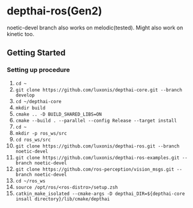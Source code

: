 # depthai-ros(Gen2)
noetic-devel branch also works on melodic(tested). Might also work on kinetic too.


## Getting Started
### Setting up procedure

1. `cd ~`
2. `git clone https://github.com/luxonis/depthai-core.git --branch develop`
3. `cd ~/depthai-core`
4. `mkdir build`
5. `cmake .. -D BUILD_SHARED_LIBS=ON`
6. `cmake --build . --parallel --config Release --target install`   
7. `cd ~`
8. `mkdir -p ros_ws/src`
9. `cd ros_ws/src`
10. `git clone https://github.com/luxonis/depthai-ros.git --branch noetic-devel`
11. `git clone https://github.com/luxonis/depthai-ros-examples.git --branch noetic-devel`
12. `git clone https://github.com/ros-perception/vision_msgs.git --branch noetic-devel`
13. `cd ~/ros_ws`
14. `source /opt/ros/<ros-distro>/setup.zsh`     
15. `catkin_make_isolated --cmake-args -D depthai_DIR=${depthai-core insall directory}/lib/cmake/depthai`
